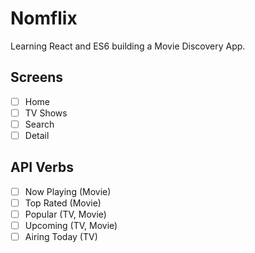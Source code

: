 # Nomflix

Learning React and ES6 building a Movie Discovery App.

## Screens

- [ ] Home
- [ ] TV Shows
- [ ] Search
- [ ] Detail

## API Verbs

- [ ] Now Playing (Movie)
- [ ] Top Rated (Movie)
- [ ] Popular (TV, Movie)
- [ ] Upcoming (TV, Movie)
- [ ] Airing Today (TV)
